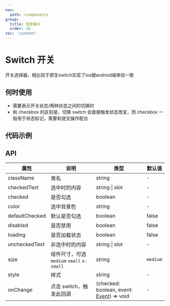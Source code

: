 ```yaml
---
nav:
  path: /components
group:
  title: 信息输入
  order: 10
toc: 'content'
---
```


# Switch 开关
开关选择器，相比较于原生switch实现了ios跟android端体验一致
## 何时使用
- 需要表示开关状态/两种状态之间的切换时
- 和 checkbox 的区别是，切换 switch 会直接触发状态改变，而 checkbox 一般用于状态标记，需要和提交操作配合

## 代码示例
<code src='pages/Switch/index'></code>



## API
| 属性 | 说明 | 类型 | 默认值 | 
| -----|-----|-----|-----|
| className | 类名 | string | - |
| checkedText | 选中时的内容 | string \| slot | - |
| checked  | 是否勾选 | boolean| - |
| color | 选中背景色 |  string | - |
| defaultChecked | 默认是否勾选 | boolean | false |
| disabled | 是否禁用 | boolean | false |
| loading | 是否加载状态 | boolean  | false |
| uncheckedText | 非选中时的内容 | string \| slot | - |
| size | 组件尺寸，可选 `medium` `small` `x-small` | string | `medium`  |
| style | 样式 | string | - |
| onChange | 点击 switch，触发此回调 | (checked: boolean, event:  [Event](https://opendocs.alipay.com/mini/framework/event-object)) => void | - |
